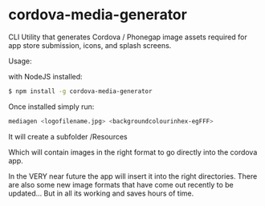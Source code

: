 cordova-media-generator
=======================

CLI Utility that generates Cordova / Phonegap image assets required for app store submission, icons, and splash screens.

Usage:

with NodeJS installed:

```bash
$ npm install -g cordova-media-generator
```

Once installed simply run:
```bash
mediagen <logofilename.jpg> <backgroundcolourinhex-egFFF>
```

It will create a subfolder /Resources

Which will contain images in the right format to go directly into the cordova app.

In the VERY near future the app will insert it into the right directories. There are also some new image formats that have come out recently to be updated... But in all its working and saves hours of time.